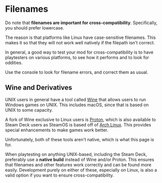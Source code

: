 # Filenames

Do note that **filenames are important for cross-compatibility**. Specifically,
you should prefer lowercase.

The reason is that platforms like Linux have case-sensitive filenames. This
makes it so that they will not work well natively if the filepath isn't
correct.

In general, a good way to test your mod for cross-compatibility is to have
playtesters on various platforms, to see how it performs and to look for
oddities.

Use the console to look for filename errors, and correct them as usual.

## Wine and Derivatives

UNIX users in general have a tool called [Wine](https://www.winehq.org) that
allows users to run Windows games on UNIX. This includes macOS, since that
is based on UNIX to some capacity.

A fork of Wine exclusive to Linux users is
[Proton](https://github.com/ValveSoftware/Proton), which is also available
to Steam Deck users as SteamOS is based off of
[Arch Linux](https://archlinux.org/). This provides special enhancements to
make games work better.

Unfortunately, both of these tools aren't native, which is what this page is
for.

When playtesting on anything UNIX-based, including the Steam Deck, preferably
use a **native build** instead of Wine and/or Proton. This ensures that
filenames and other features work correctly and can be found more easily.
Development purely on either of these, especially on Linux, is also a valid
option if you want to ensure cross-compatibility.
